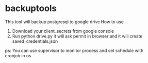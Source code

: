 # backuptools
This tool will backup postgresql to google drive
How to use
1. Download your client_secrets from google console 
2. Run python drive.py it will ask permit in browser and it will create saved_credentials.json

ps: You can use supervisor to monitor process and set schedule with cronjob in os
